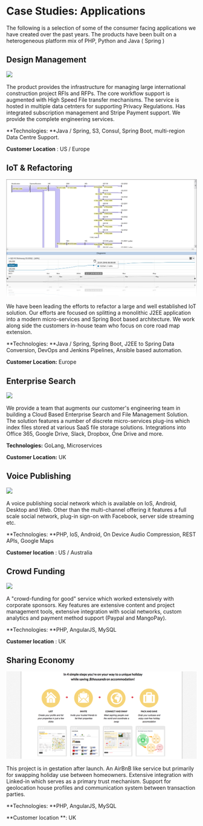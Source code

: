 # Case Studies: Applications

The following is a selection of some of the consumer facing applications we have created over the past years. The products have been built on a heterogeneous platform mix of PHP, Python and Java \( Spring \)

## Design Management

![](https://procore-marketplace.s3.amazonaws.com/production/uploads/Procore_03a.png)

The product provides the infrastructure for managing large international construction project RFIs and RFPs. The core workflow support is augmented with High Speed File transfer mechanisms. The service is hosted in multiple data cetnters for supporting Privacy Regulations. Has integrated subscription management and Stripe Payment support. We provide the complete engineering services.

**Technologies: **Java / Spring, S3, Consul, Spring Boot, multi-region Data Centre Support.

**Customer Location** : US / Europe

## IoT & Refactoring

![](/assets/FMP_mediaflow_chart.png)

We have been leading the efforts to refactor a large and well established IoT solution. Our efforts are focused on splitting a monolithic J2EE application into a modern micro-services and Spring Boot based architecture. We work along side the customers in-house team who focus on core road map extension.

**Technologies: **Java / Spring, Spring Boot, J2EE to Spring Data Conversion, DevOps and Jenkins Pipelines, Ansible based automation.

**Customer Location:** Europe

## Enterprise Search

![](http://kazoup.com/wp-content/uploads/2014/12/Screen-Shot-2017-01-30-at-14.42.55-uai-1440x999.png)

We provide a team that augments our customer's engineering team in building a Cloud Based Enterprise Search and File Management Solution. The solution features a number of discrete micro-services plug-ins which index files stored at various SaaS file storage solutions. Integrations into Office 365, Google Drive, Slack, Dropbox, One Drive and more.

**Technologies:** GoLang, Microservices

**Customer Location:** UK

## Voice Publishing

![](https://startit.rs/media/voicebo.jpg)

A voice publishing social network which is available on IoS, Android, Desktop and Web. Other than the multi-channel offering it features a full scale social network, plug-in sign-on with Facebook, server side streaming etc.

**Technologies: **PHP, IoS, Android, On Device Audio Compression, REST APIs, Google Maps

**Customer location** : US / Australia

## Crowd Funding

![](http://www.goodnet.org/photos/620x0/24301.jpg)

A "crowd-funding for good" service which worked extensively with corporate sponsors. Key features are extensive content and project management tools, extensive integration with social networks, custom analytics and payment method support \(Paypal and MangoPay\).

**Technologies: **PHP, AngularJS, MySQL

**Customer location** : UK

## Sharing Economy

![](/assets/TrustedSwap.png)

This project is in gestation after launch. An AirBnB like service but primarily for swapping holiday use between homeowners. Extensive integration with Linked-in which serves as a primary trust mechanism. Support for geolocation house profiles and communication system between transaction parties.

**Technologies: **PHP, AngularJS, MySQL

**Customer location **: UK

## 



